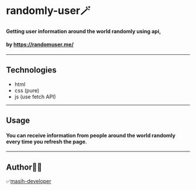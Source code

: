 # randomly-user🪄

#### Getting user information around the world randomly using api,

#### by https://randomuser.me/

---

## Technologies

-   html
-   css (pure)
-   js (use fetch API)

---

## Usage

#### You can receive information from people around the world randomly every time you refresh the page.

---

## Author🧑‍💻

✅[masih-developer](https://github.com/masih-developer)
